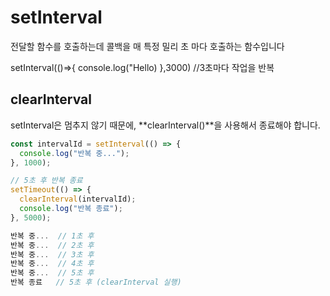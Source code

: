 # setInterval
전달할 함수를 호출하는데 
콜백을 매 특정 밀리 초 마다 호출하는 함수입니다

setInterval(()=>{
 console.log("Hello)
},3000) //3초마다 작업을 반복

## clearInterval
setInterval은 멈추지 않기 때문에, **clearInterval()**을 사용해서 종료해야 합니다.
```js
const intervalId = setInterval(() => {
  console.log("반복 중...");
}, 1000);

// 5초 후 반복 종료
setTimeout(() => {
  clearInterval(intervalId);
  console.log("반복 종료");
}, 5000);

반복 중...  // 1초 후
반복 중...  // 2초 후
반복 중...  // 3초 후
반복 중...  // 4초 후
반복 중...  // 5초 후
반복 종료   // 5초 후 (clearInterval 실행)


```
